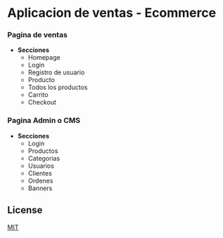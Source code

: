 # Aplicacion de ventas - Ecommerce

### Pagina de ventas

- **Secciones**
  - Homepage
  - Login
  - Registro de usuario
  - Producto
  - Todos los productos
  - Carrito
  - Checkout

### Pagina Admin o CMS
- **Secciones**
  - Login
  - Productos
  - Categorias
  - Usuarios
  - Clientes
  - Ordenes
  - Banners

  

## License
[MIT](https://choosealicense.com/licenses/mit/)
